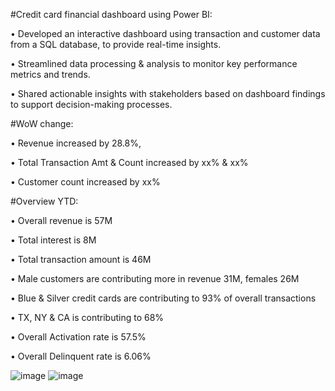 #Credit card financial dashboard using Power BI:

• Developed an interactive dashboard using 
transaction and customer data from a SQL database, 
to provide real-time insights. 

• Streamlined data processing & analysis to monitor 
key performance metrics and trends.

• Shared actionable insights with stakeholders based 
on dashboard findings to support decision-making 
processes.





#WoW change: 

• Revenue increased by 28.8%, 

• Total Transaction Amt & Count increased by xx% & xx%

• Customer count increased by xx%

#Overview YTD:

• Overall revenue is 57M

• Total interest is 8M

• Total transaction amount is 46M

• Male customers are contributing more in revenue 31M, females 26M

• Blue & Silver credit cards are contributing to 93% of overall 
transactions

• TX, NY & CA is contributing to 68%


• Overall Activation rate is 57.5%


• Overall Delinquent rate is 6.06%


![image](https://github.com/user-attachments/assets/bc8ec311-0f3d-4f9e-ba6e-e80449ca26fd)
![image](https://github.com/user-attachments/assets/dc1b15a9-cbc7-49c3-a1d3-77fe52acd90c)


